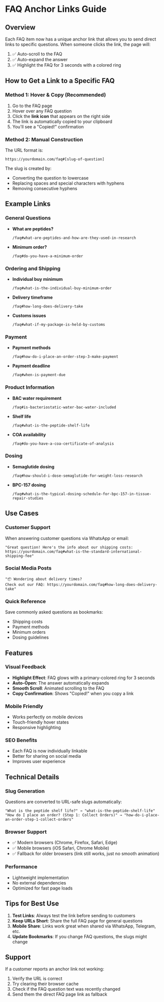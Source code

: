# FAQ Anchor Links Guide

## Overview
Each FAQ item now has a unique anchor link that allows you to send direct links to specific questions. When someone clicks the link, the page will:
1. ✅ Auto-scroll to the FAQ
2. ✅ Auto-expand the answer
3. ✅ Highlight the FAQ for 3 seconds with a colored ring

## How to Get a Link to a Specific FAQ

### Method 1: Hover & Copy (Recommended)
1. Go to the FAQ page
2. Hover over any FAQ question
3. Click the **link icon** that appears on the right side
4. The link is automatically copied to your clipboard
5. You'll see a "Copied!" confirmation

### Method 2: Manual Construction
The URL format is:
```
https://yourdomain.com/faq#[slug-of-question]
```

The slug is created by:
- Converting the question to lowercase
- Replacing spaces and special characters with hyphens
- Removing consecutive hyphens

## Example Links

### General Questions
- **What are peptides?**
  ```
  /faq#what-are-peptides-and-how-are-they-used-in-research
  ```

- **Minimum order?**
  ```
  /faq#do-you-have-a-minimum-order
  ```

### Ordering and Shipping
- **Individual buy minimum**
  ```
  /faq#what-is-the-individual-buy-minimum-order
  ```

- **Delivery timeframe**
  ```
  /faq#how-long-does-delivery-take
  ```

- **Customs issues**
  ```
  /faq#what-if-my-package-is-held-by-customs
  ```

### Payment
- **Payment methods**
  ```
  /faq#how-do-i-place-an-order-step-3-make-payment
  ```

- **Payment deadline**
  ```
  /faq#when-is-payment-due
  ```

### Product Information
- **BAC water requirement**
  ```
  /faq#is-bacteriostatic-water-bac-water-included
  ```

- **Shelf life**
  ```
  /faq#what-is-the-peptide-shelf-life
  ```

- **COA availability**
  ```
  /faq#do-you-have-a-coa-certificate-of-analysis
  ```

### Dosing
- **Semaglutide dosing**
  ```
  /faq#how-should-i-dose-semaglutide-for-weight-loss-research
  ```

- **BPC-157 dosing**
  ```
  /faq#what-is-the-typical-dosing-schedule-for-bpc-157-in-tissue-repair-studies
  ```

## Use Cases

### Customer Support
When answering customer questions via WhatsApp or email:
```
"Great question! Here's the info about our shipping costs:
https://yourdomain.com/faq#what-is-the-standard-international-shipping-fee"
```

### Social Media Posts
```
"📦 Wondering about delivery times?
Check out our FAQ: https://yourdomain.com/faq#how-long-does-delivery-take"
```

### Quick Reference
Save commonly asked questions as bookmarks:
- Shipping costs
- Payment methods
- Minimum orders
- Dosing guidelines

## Features

### Visual Feedback
- **Highlight Effect**: FAQ glows with a primary-colored ring for 3 seconds
- **Auto-Open**: The answer automatically expands
- **Smooth Scroll**: Animated scrolling to the FAQ
- **Copy Confirmation**: Shows "Copied!" when you copy a link

### Mobile Friendly
- Works perfectly on mobile devices
- Touch-friendly hover states
- Responsive highlighting

### SEO Benefits
- Each FAQ is now individually linkable
- Better for sharing on social media
- Improves user experience

## Technical Details

### Slug Generation
Questions are converted to URL-safe slugs automatically:
```
"What is the peptide shelf life?" → "what-is-the-peptide-shelf-life"
"How do I place an order? (Step 1: Collect Orders)" → "how-do-i-place-an-order-step-1-collect-orders"
```

### Browser Support
- ✅ Modern browsers (Chrome, Firefox, Safari, Edge)
- ✅ Mobile browsers (iOS Safari, Chrome Mobile)
- ✅ Fallback for older browsers (link still works, just no smooth animation)

### Performance
- Lightweight implementation
- No external dependencies
- Optimized for fast page loads

## Tips for Best Use

1. **Test Links**: Always test the link before sending to customers
2. **Keep URLs Short**: Share the full FAQ page for general questions
3. **Mobile Share**: Links work great when shared via WhatsApp, Telegram, etc.
4. **Update Bookmarks**: If you change FAQ questions, the slugs might change

## Support

If a customer reports an anchor link not working:
1. Verify the URL is correct
2. Try clearing their browser cache
3. Check if the FAQ question text was recently changed
4. Send them the direct FAQ page link as fallback

